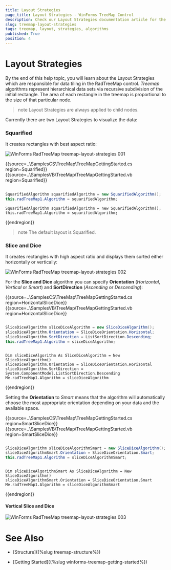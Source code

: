 ```yaml
---
title: Layout Strategies
page_title: Layout Strategies - WinForms TreeMap Control
description: Check our Layout Strategies documentation article for the RadTreeMap WinForms control.
slug: treemap-layout-strategies
tags: treemap, layout, strategies, algorithms
published: True
position: 4
---
```


# Layout Strategies

By the end of this help topic, you will learn about the Layout Strategies which are responsible for data tiling in the RadTreeMap control. *Treemap* algorithms represent hierarchical data sets via recursive subdivision of the initial rectangle. The area of each rectangle in the treemap is proportional to the size of that particular node.

>note Layout Strategies are always applied to child nodes.

Currently there are two Layout Strategies to visualize the data:

### Squarified 

It creates rectangles with best aspect ratio:

![WinForms RadTreeMap treemap-layout-strategies 001](images/treemap-layout-strategies001.png)

{{source=..\SamplesCS\TreeMap\TreeMapGettingStarted.cs region=Squarified}} 
{{source=..\SamplesVB\TreeMap\TreeMapGettingStarted.vb region=Squarified}} 

````C#
            
SquarifiedAlgorithm squarifiedAlgorithm = new SquarifiedAlgorithm(); 
this.radTreeMap1.Algorithm = squarifiedAlgorithm;

````
````VB.NET
SquarifiedAlgorithm squarifiedAlgorithm = new SquarifiedAlgorithm(); 
this.radTreeMap1.Algorithm = squarifiedAlgorithm;

````

{{endregion}} 

>note The default layout is Squarified.

### Slice and Dice 

It creates rectangles with high aspect ratio and displays them sorted either horizontally or vertically:

![WinForms RadTreeMap treemap-layout-strategies 002](images/treemap-layout-strategies002.png)

For the **Slice and Dice** algorithm you can specify **Orientation** (*Horizontal*, *Vertical* or *Smart*) and **SortDirection** (*Ascending* or *Descending*):

{{source=..\SamplesCS\TreeMap\TreeMapGettingStarted.cs region=HorizontalSliceDice}} 
{{source=..\SamplesVB\TreeMap\TreeMapGettingStarted.vb region=HorizontalSliceDice}} 

````C#

SliceDiceAlgorithm sliceDiceAlgorithm = new SliceDiceAlgorithm();
sliceDiceAlgorithm.Orientation = SliceDiceOrientation.Horizontal;
sliceDiceAlgorithm.SortDirection = ListSortDirection.Descending;
this.radTreeMap1.Algorithm = sliceDiceAlgorithm;      

````
````VB.NET

Dim sliceDiceAlgorithm As SliceDiceAlgorithm = New SliceDiceAlgorithm()
sliceDiceAlgorithm.Orientation = SliceDiceOrientation.Horizontal
sliceDiceAlgorithm.SortDirection = System.ComponentModel.ListSortDirection.Descending
Me.radTreeMap1.Algorithm = sliceDiceAlgorithm

````

{{endregion}} 


Setting the **Orientation** to *Smart* means that the algorithm will automatically choose the most appropriate orientation depending on your data and the available space. 

{{source=..\SamplesCS\TreeMap\TreeMapGettingStarted.cs region=SmartSliceDice}} 
{{source=..\SamplesVB\TreeMap\TreeMapGettingStarted.vb region=SmartSliceDice}} 

````C#

SliceDiceAlgorithm sliceDiceAlgorithmSmart = new SliceDiceAlgorithm();
sliceDiceAlgorithmSmart.Orientation = SliceDiceOrientation.Smart;
this.radTreeMap1.Algorithm = sliceDiceAlgorithmSmart;          

````
````VB.NET

Dim sliceDiceAlgorithmSmart As SliceDiceAlgorithm = New SliceDiceAlgorithm()
sliceDiceAlgorithmSmart.Orientation = SliceDiceOrientation.Smart
Me.radTreeMap1.Algorithm = sliceDiceAlgorithmSmart

````

{{endregion}} 

#### Vertical Slice and Dice

![WinForms RadTreeMap treemap-layout-strategies 003](images/treemap-layout-strategies003.png)
 
# See Also

* [Structure]({%slug treemap-structure%})

* [Getting Started]({%slug winforms-treemap-getting-started%})

